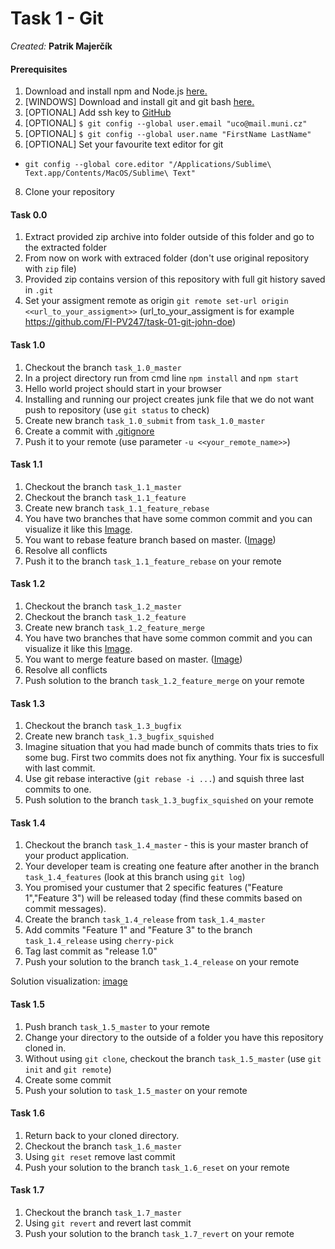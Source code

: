 # Task 1 - Git

_Created:_ **Patrik Majerčík**

#### Prerequisites

1. Download and install npm and Node.js [here.](https://www.npmjs.com/get-npm)
1. [WINDOWS] Download and install git and git bash [here.](https://git-scm.com/downloads)
1. [OPTIONAL] Add ssh key to [GitHub](https://docs.github.com/en/free-pro-team@latest/github/authenticating-to-github/adding-a-new-ssh-key-to-your-github-account)
1. [OPTIONAL] `$ git config --global user.email "uco@mail.muni.cz"`
1. [OPTIONAL] `$ git config --global user.name "FirstName LastName"`
1. [OPTIONAL] Set your favourite text editor for git

-   `git config --global core.editor "/Applications/Sublime\ Text.app/Contents/MacOS/Sublime\ Text"`

8. Clone your repository

#### Task 0.0

1. Extract provided zip archive into folder outside of this folder and go to the extracted folder
1. From now on work with extraced folder (don't use original repository with `zip` file)
1. Provided zip contains version of this repository with full git history saved in `.git`
1. Set your assigment remote as origin `git remote set-url origin <<url_to_your_assigment>>` (url_to_your_assigment is for example https://github.com/FI-PV247/task-01-git-john-doe)

#### Task 1.0

1. Checkout the branch `task_1.0_master`
1. In a project directory run from cmd line `npm install` and `npm start`
1. Hello world project should start in your browser
1. Installing and running our project creates junk file that we do not want push to repository (use `git status` to check)
1. Create new branch `task_1.0_submit` from `task_1.0_master`
1. Create a commit with [.gitignore](https://github.com/facebook/react/blob/master/.gitignore) 
1. Push it to your remote (use parameter `-u <<your_remote_name>>`)

#### Task 1.1

1. Checkout the branch `task_1.1_master`
1. Checkout the branch `task_1.1_feature`
1. Create new branch `task_1.1_feature_rebase`
1. You have two branches that have some common commit and you can visualize it like this [Image](https://imgur.com/7HiFpQz).
1. You want to rebase feature branch based on master. ([Image](https://imgur.com/Y4UZsSd))
1. Resolve all conflicts
1. Push it to the branch `task_1.1_feature_rebase` on your remote

#### Task 1.2

1. Checkout the branch `task_1.2_master`
1. Checkout the branch `task_1.2_feature`
1. Create new branch `task_1.2_feature_merge`
1. You have two branches that have some common commit and you can visualize it like this [Image](https://imgur.com/7HiFpQz).
1. You want to merge feature based on master. ([Image](https://imgur.com/0Xq5Wuf))
1. Resolve all conflicts
1. Push solution to the branch `task_1.2_feature_merge` on your remote

#### Task 1.3

1. Checkout the branch `task_1.3_bugfix`
1. Create new branch `task_1.3_bugfix_squished`
1. Imagine situation that you had made bunch of commits thats tries to fix some bug. First two commits does not fix anything. Your fix is succesfull with last commit.
1. Use git rebase interactive (`git rebase -i ...`) and squish three last commits to one.
1. Push solution to the branch `task_1.3_bugfix_squished` on your remote

#### Task 1.4

1. Checkout the branch `task_1.4_master` - this is your master branch of your product application.
1. Your developer team is creating one feature after another in the branch `task_1.4_features` (look at this branch using `git log`)
1. You promised your custumer that 2 specific features ("Feature 1","Feature 3") will be released today (find these commits based on commit messages).
1. Create the branch `task_1.4_release` from `task_1.4_master`
1. Add commits "Feature 1" and "Feature 3" to the branch `task_1.4_release` using `cherry-pick`
1. Tag last commit as "release 1.0"
1. Push your solution to the branch `task_1.4_release` on your remote

Solution visualization: [image](https://imgur.com/Qj2PHPP)

#### Task 1.5

1. Push branch `task_1.5_master` to your remote
1. Change your directory to the outside of a folder you have this repository cloned in.
1. Without using `git clone`, checkout the branch `task_1.5_master` (use `git init` and `git remote`)
1. Create some commit
1. Push your solution to `task_1.5_master` on your remote

#### Task 1.6

1. Return back to your cloned directory.
1. Checkout the branch `task_1.6_master`
1. Using `git reset` remove last commit
1. Push your solution to the branch `task_1.6_reset` on your remote

#### Task 1.7

1. Checkout the branch `task_1.7_master`
1. Using `git revert` and revert last commit
1. Push your solution to the branch `task_1.7_revert` on your remote
